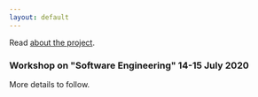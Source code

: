 ```yaml
---
layout: default
---
```


Read [about the project](./about.html).

### Workshop on "Software Engineering" 14-15 July 2020

More details to follow.
